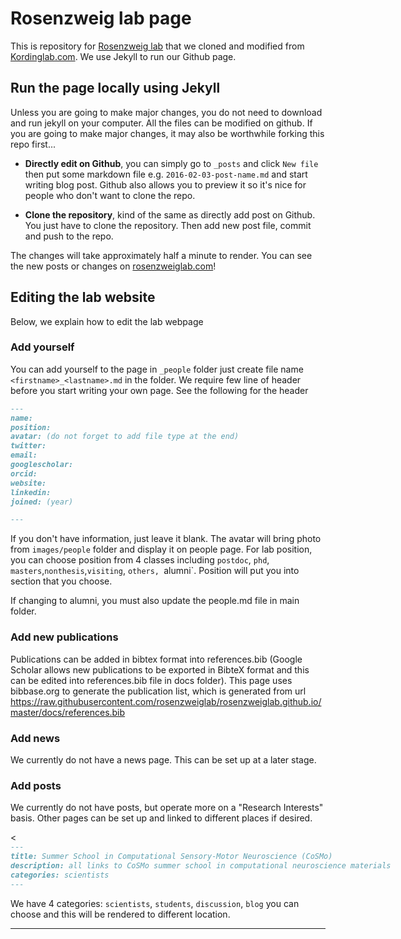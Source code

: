 # Rosenzweig lab page

This is repository for [Rosenzweig lab](http://rosenzweiglab.com) that we cloned and modified from [Kordinglab.com](http://kordinglab.com/). We use Jekyll to run our Github page.

## Run the page locally using Jekyll

Unless you are going to make major changes, you do not need to download and run jekyll on your computer. All the files can be modified on github. If you are going to make major changes, it may also be worthwhile forking this repo first...

- **Directly edit on Github**, you can simply go to `_posts` and click `New file` then put some markdown file e.g. `2016-02-03-post-name.md` and start writing blog post. Github also allows you to preview it so it's nice for people who don't want to clone the repo.

- **Clone the repository**, kind of the same as directly add post on Github. You just have to clone the repository. Then add new post file, commit and push to the repo.

The changes will take approximately half a minute to render. You can see the new posts or changes on [rosenzweiglab.com](http://rosenzweiglab.github.io/)!

## Editing the lab website

Below, we explain how to edit the lab webpage


### Add yourself

You can add yourself to the page in `_people` folder just create file name `<firstname>_<lastname>.md` in the folder. We require few line of header before you start writing your own page. See the following for the header

``` markdown
---
name: 
position: 
avatar: (do not forget to add file type at the end)
twitter: 
email: 
googlescholar: 
orcid: 
website: 
linkedin:
joined: (year)

---
```

If you don't have information, just leave it blank. The avatar will bring photo from `images/people` folder and display it on people page.
For lab position, you can choose position from 4 classes including `postdoc`, `phd`, `masters`,`nonthesis`,`visiting`, `others, `alumni`. Position will put you into section that you choose.

If changing to alumni, you must also update the people.md file in main folder. 

### Add new publications

Publications can be added in bibtex format into references.bib (Google Scholar allows new publications to be exported in BibteX format and this can be edited into references.bib file in docs folder). This page uses bibbase.org to generate the publication list, which is generated from url https://raw.githubusercontent.com/rosenzweiglab/rosenzweiglab.github.io/master/docs/references.bib   

### Add news

We currently do not have a news page. This can be set up at a later stage. 

### Add posts 

We currently do not have posts, but operate more on a "Research Interests" basis. 
Other pages can be set up and linked to different places if desired. 

<From Kordinglab>
<<It's very easy to add post. All the posts are located in `_posts` folder. It arrangement is based on
date. Each post can be written in markdown format. You just have to state headers before writing: `title`, `description` and `categories`. `description` will be shown when you share on social media like Facebook or twitter. See the following headers:

``` markdown
---
title: Summer School in Computational Sensory-Motor Neuroscience (CoSMo)
description: all links to CoSMo summer school in computational neuroscience materials
categories: scientists
---
```

We have 4 categories: `scientists`, `students`, `discussion`, `blog` you can choose and this will be rendered to different location.

---
>>
